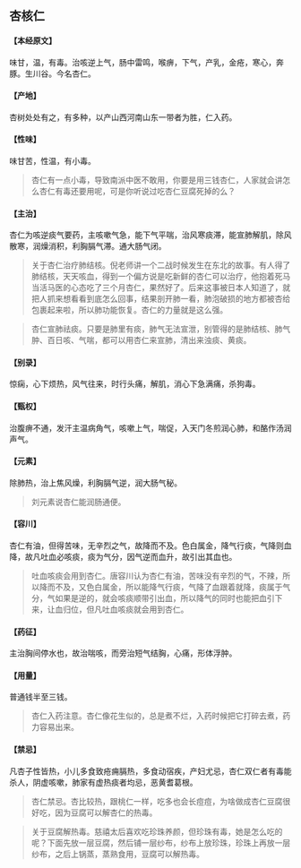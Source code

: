 ## 杏核仁

#### 【本经原文】
味甘，温，有毒。治咳逆上气，肠中雷鸣，喉痹，下气，产乳，金疮，寒心，奔豚。生川谷。今名杏仁。
#### 【产地】
杏树处处有之，有多种，以产山西河南山东一带者为胜，仁入药。
#### 【性味】
味甘苦，性温，有小毒。

> 杏仁有一点小毒，导致南派中医不敢用，你要是用三钱杏仁，人家就会讲怎么杏仁有毒还要用呢，可是你听说过吃杏仁豆腐死掉的么？

#### 【主治】
杏仁为咳逆痰气要药，主咳嗽气急，能下气平喘，治风寒痰滞，能宣肺解肌，除风散寒，润燥消积，利胸膈气滞。通大肠气闭。

> 关于杏仁治疗肺结核。倪老师讲一个二战时候发生在东北的故事。有人得了肺结核，天天咳血，得到一个偏方说是吃新鲜的杏仁可以治疗，他抱着死马当活马医的心态吃了三个月杏仁，果然好了。后来这事被日本人知道了，就把人抓来想看看到底怎么回事，结果剖开肺一看，肺泡破损的地方都被杏给包裹起来啦，所以肺功能恢复。杏仁的力量就是这么强。

> 杏仁宣肺祛痰。只要是肺里有痰，肺气无法宣泄，别管得的是肺结核、肺气肿、百日咳、气喘，都可以用杏仁来宣肺，清出来浊痰、黄痰。

#### 【别录】
惊痫，心下烦热，风气往来，时行头痛，解肌，消心下急满痛，杀狗毒。
#### 【甄权】
治腹痹不通，发汗主温病角气，咳嗽上气，喘促，入天门冬煎润心肺，和酪作汤润声气。
#### 【元素】
除肺热，治上焦风燥，利胸膈气逆，润大肠气秘。

> 刘元素说杏仁能润肠通便。

#### 【容川】
杏仁有油，但得苦味，无辛烈之气，故降而不及。色白属金，降气行痰，气降则血降，故凡吐血必咳痰，痰为气分，因气逆而血升，故引出其血也。

> 吐血咳痰会用到杏仁‍‍。唐容川认为杏仁有油，苦味没有辛烈的气，不辣，所以降而不及，又色白属金，所以能降气行痰，气降了血跟着就降，痰属于气分，气如果是逆的，就会咳痰顺带引出血，所以降气的同时也能把血引下来，让血归位，但凡吐血咳痰就会用到杏仁。

#### 【药征】
主治胸间停水也，故治喘咳，而旁治短气结胸，心痛，形体浮肿。
#### 【用量】
普通钱半至三钱。

> 杏仁入药注意。杏仁像花生似的，总是煮不烂，入药时候把它打碎去煮，药力容易出来。

#### 【禁忌】
凡杏子性皆热，小儿多食致疮痈膈热，多食动宿疾，产妇尤忌，杏仁双仁者有毒能杀人，阴虚咳嗽，肺家有虚热痰者均忌，恶黄耆葛根。

> 杏仁禁忌。杏比较热，跟桃仁一样，吃多也会长痘痘，为啥做成杏仁豆腐很好吃，因为豆腐可以解杏仁的热毒。

> 关于豆腐解热毒。慈禧太后喜欢吃珍珠养颜，但珍珠有毒，她是怎么吃的呢？下面先放一层豆腐，然后铺一层纱布，纱布上放珍珠，珍珠上再放一层纱布，之后上锅蒸，蒸熟食用，豆腐可以解热毒。